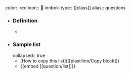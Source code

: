 color:: red
icon:: 💭
innbok-type:: [[class]]
alias:: questions

- ### Definition 
  - 
- ### Sample list
  collapsed:: true
  - [How to copy this list]([[plastilinn/Copy block]])
  - {{embed [[question/list]]}}



